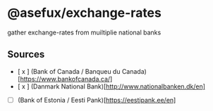 # @asefux/exchange-rates

gather exchange-rates from muiltiplie national banks


## Sources

- [ x ] (Bank of Canada / Banqueu du Canada)[https://www.bankofcanada.ca/]
- [ x ] (Danmark National Bank)[http://www.nationalbanken.dk/en]
- [ ] (Bank of Estonia / Eesti Pank)[https://eestipank.ee/en]
